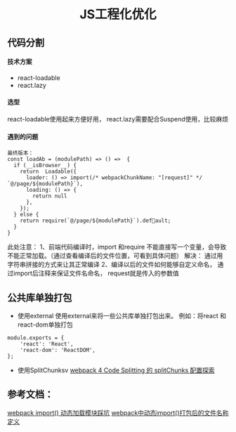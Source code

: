 # <center>JS工程化优化</center>
## 代码分割
#### 技术方案
* react-loadable
* react.lazy

#### 选型
react-loadable使用起来方便好用，
react.lazy需要配合Suspend使用，比较麻烦

#### 遇到的问题
````
最终版本：
const loadAb = (modulePath) => () =>  {
  if (__isBrowser__) {
    return  Loadable({
      loader: () => import(/* webpackChunkName: "[request]" */  `@/page/${modulePath}`),
      loading: () => {
        return null
      },
    });
  } else {
    return require(`@/page/${modulePath}`).default;
  }
}
````

此处注意：
1、前端代码编译时，import 和require 不能直接写一个变量，会导致不能正常加载。（通过查看编译后的文件位置，可看到具体问题）
    解决： 通过用字符串拼接的方式来让其正常编译
2、编译以后的文件如何能够自定义命名， 通过import后注释来保证文件名命名， request就是传入的参数值

## 公共库单独打包
* 使用external
使用external来将一些公共库单独打包出来。
例如：将react 和react-dom单独打包
````
module.exports = {
	'react': 'React',
	'react-dom': 'ReactDOM',
};
````
* 使用SplitChunksv
[webpack 4 Code Splitting 的 splitChunks 配置探索](https://imweb.io/topic/5b66dd601402769b60847149)

## 参考文档：
[webpack import() 动态加载模块踩坑](https://segmentfault.com/a/1190000015648036)
[webpack中动态import()打包后的文件名称定义](https://blog.csdn.net/javao_0/article/details/85162458)